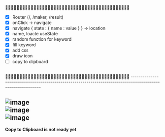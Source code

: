 💜💜💜💜💜💜💜💜💜💜💜💜💜💜💜💜💜💜💜💜💜💜💜💜💜💜💜💜💜💜💜💜💜💜💜💜💜💜💜💜💜💜💜💜
* [x] Router (/, /maker, /result)
* [x] onClick -> navigate
* [x] navigate { state : { name : value } } -> location
* [x] name, loacte useState
* [x] random function for keyword
* [x] fill keyword 
* [x] add css
* [x] draw icon
* [ ] copy to clipboard
<br>
💜💜💜💜💜💜💜💜💜💜💜💜💜💜💜💜💜💜💜💜💜💜💜💜💜💜💜💜💜💜💜💜💜💜💜💜💜💜💜💜💜💜💜💜
--------------------------------------------------------------------------------------------------------------

![image](https://user-images.githubusercontent.com/80656686/175921651-a7c20f74-b02f-4240-933a-440b3e346f0a.png)
<br>
![image](https://user-images.githubusercontent.com/80656686/175921800-92577aa9-31e4-4f17-98a3-22284fb19aa9.png)
<br>
![image](https://user-images.githubusercontent.com/80656686/175921893-aefad446-193d-4729-9f76-6b562698f158.png)
<br>
--------------------------------------------------------------------------------------------------------------
**Copy to Clipboard is not ready yet**

